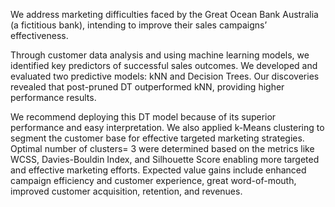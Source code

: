 We address
marketing difficulties faced by the Great Ocean Bank Australia (a fictitious bank), intending to improve their sales 
campaigns’ effectiveness. 

Through customer data analysis and using machine 
learning models, we identified key predictors of successful sales outcomes. We 
developed and evaluated two predictive models: kNN and Decision Trees. Our 
discoveries revealed that post-pruned DT outperformed kNN, providing higher 
performance results. 

We recommend deploying this DT model because of its 
superior performance and easy interpretation. We also applied k-Means 
clustering to segment the customer base for effective targeted marketing 
strategies. Optimal number of clusters= 3 were determined based on the 
metrics like WCSS, Davies-Bouldin Index, and Silhouette Score enabling more 
targeted and effective marketing efforts. Expected value gains include enhanced campaign 
efficiency and customer experience, great word-of-mouth, improved customer 
acquisition, retention, and revenues. 

